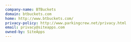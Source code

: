 ```yaml
---
company-name: BTBuckets
domain: btbuckets.com
home: http://www.btbuckets.com/
privacy-policy: http://www.parkingcrew.net/privacy.html
email: privacy@siteapps.com
owned-by: SiteApps
---
```





